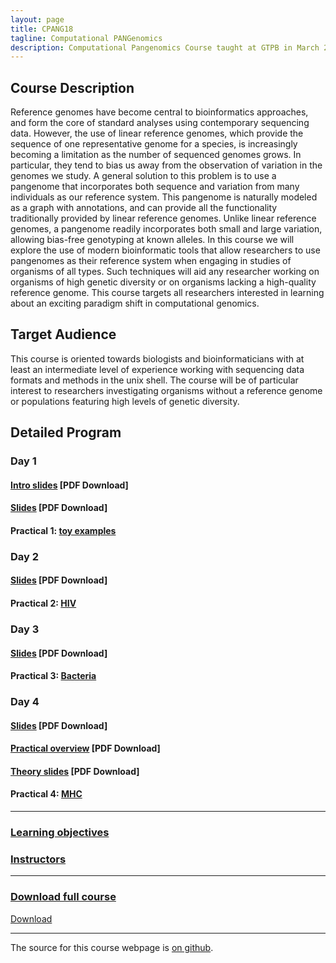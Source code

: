 ```yaml
---
layout: page
title: CPANG18
tagline: Computational PANGenomics
description: Computational Pangenomics Course taught at GTPB in March 2018
---
```


## Course Description
Reference genomes have become central to bioinformatics approaches, and form the core of standard analyses using contemporary sequencing data. However, the use of linear reference genomes, which provide the sequence of one representative genome for a species, is increasingly becoming a limitation as the number of sequenced genomes grows. In particular, they tend to bias us away from the observation of variation in the genomes we study. A general solution to this problem is to use a pangenome that incorporates both sequence and variation from many individuals as our reference system. This pangenome is naturally modeled as a graph with annotations, and can provide all the functionality traditionally provided by linear reference genomes. Unlike linear reference genomes, a pangenome readily incorporates both small and large variation, allowing bias-free genotyping at known alleles. In this course we will explore the use of modern bioinformatic tools that allow researchers to use pangenomes as their reference system when engaging in studies of organisms of all types. Such techniques will aid any researcher working on organisms of high genetic diversity or on organisms lacking a high-quality reference genome. This course targets all researchers interested in learning about an exciting paradigm shift in computational genomics.

## Target Audience
This course is oriented towards biologists and bioinformaticians with at least an intermediate level of experience working with sequencing data formats and methods in the unix shell. The course will be of particular interest to researchers investigating organisms without a reference genome or populations featuring high levels of genetic diversity.

## Detailed Program
### Day 1
#### [Intro slides](assets/day1-intro.pdf) [PDF Download]
#### [Slides](assets/CPANG18_Computational_Pangenomics_2018_(day1).pdf) [PDF Download]
#### Practical 1: [toy examples](pages/toy_examples.html)
### Day 2
#### [Slides](assets/Computational_Pangenomics_CPANG18-(day2).pdf) [PDF Download]
#### Practical 2: [HIV](pages/HIV_exercises.html)
### Day 3
#### [Slides](assets/Computational_Pangenomics_CPANG18-(day3).pdf) [PDF Download]
#### Practical 3: [Bacteria](pages/bacteria.html)
### Day 4
#### [Slides](assets/Computational_Pangenomics_CPANG18-(day4).pdf) [PDF Download]
#### [Practical overview](assets/Alignment_methods_for_graph_construction.pdf) [PDF Download]
#### [Theory slides](assets/Graph_genome_theory_slides.pdf) [PDF Download]
#### Practical 4: [MHC](pages/mhc.html)

---

### [Learning objectives](pages/learning_objective.html)

### [Instructors](pages/instructors.html)

---

### [Download full course](assets/CPANG18.zip)

<!-- Place this tag where you want the button to render. -->
<a class="github-button" href="https://github.com/GTPB/CPANG18/blob/gh-pages/assets/CPANG18.zip" data-icon="octicon-cloud-download" data-size="large" aria-label="Download gtpb/cpang18 on GitHub">Download</a>

---

The source for this course webpage is [on github](https://github.com/GTPB/CPANG18).
